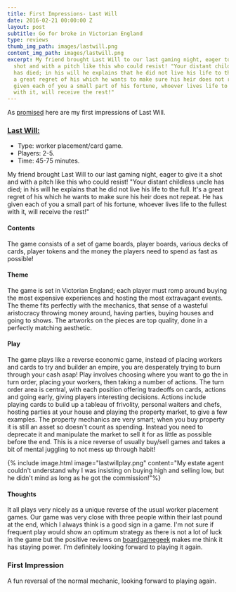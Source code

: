 ```yaml
---
title: First Impressions- Last Will
date: 2016-02-21 00:00:00 Z
layout: post
subtitle: Go for broke in Victorian England
type: reviews
thumb_img_path: images/lastwill.png
content_img_path: images/lastwill.png
excerpt: My friend brought Last Will to our last gaming night, eager to give it a
  shot and with a pitch like this who could resist! "Your distant childless uncle
  has died; in his will he explains that he did not live his life to the full. It's
  a great regret of his which he wants to make sure his heir does not repeat. He has
  given each of you a small part of his fortune, whoever lives life to the fullest
  with it, will receive the rest!"
---
```


As [promised](http://whilegaming.github.io/2016-01-16-FITEG) here are my first impressions of Last Will.

### [Last Will:](http://czechgames.com/en/last-will/)
+ Type: worker placement/card game.
+ Players: 2-5.
+ Time: 45-75 minutes.

My friend brought Last Will to our last gaming night, eager to give it a shot and with a pitch like this who could resist! "Your distant childless uncle has died; in his will he explains that he did not live his life to the full. It's a great regret of his which he wants to make sure his heir does not repeat. He has given each of you a small part of his fortune, whoever lives life to the fullest with it, will receive the rest!"

#### Contents
The game consists of a set of game boards, player boards, various decks of cards, player tokens and the money the players need to spend as fast as possible!

#### Theme
The game is set in Victorian England; each player must romp around buying the most expensive experiences and hosting the most extravagant events. The theme fits perfectly with the mechanics, that sense of a wasteful aristocracy throwing money around, having parties, buying houses and going to shows. The artworks on the pieces are top quality, done in a perfectly matching aesthetic.

#### Play
The game plays like a reverse economic game, instead of placing workers and cards to try and builder an empire, you are desperately trying to burn through your cash asap! Play involves choosing where you want to go the in turn order, placing your workers, then taking a number of actions. The turn order area is central, with each position offering tradeoffs on cards, actions and going early, giving players interesting decisions. Actions include playing cards to build up a tableau of frivolity, personal waiters and chefs, hosting parties at your house and playing the property market, to give a few examples. The property mechanics are very smart; when you buy property it is still an asset so doesn't count as spending. Instead you need to deprecate it and manipulate the market to sell it for as little as possible before the end. This is a nice reverse of usually buy/sell games and takes a bit of mental juggling to not mess up through habit!

{% include image.html image="lastwillplay.png" content="My estate agent couldn't understand why I was insisting on buying high and selling low, but he didn't mind as long as he got the commission!"%}

#### Thoughts
It all plays very nicely as a unique reverse of the usual worker placement games. Our game was very close with three people within their last pound at the end, which I always think is a good sign in a game. I'm not sure if frequent play would show an optimum strategy as there is not a lot of luck in the game but the positive reviews on [boardgamegeek](https://boardgamegeek.com/boardgame/97842/last-will) makes me think it has staying power. I'm definitely looking forward to playing it again.

### First Impression
A fun reversal of the normal mechanic, looking forward to playing again.
